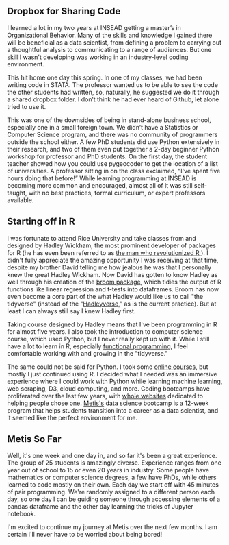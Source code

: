 ## Dropbox for Sharing Code

I learned a lot in my two years at INSEAD getting a master’s in Organizational Behavior. Many of the skills and knowledge I gained there will be beneficial as a data scientist, from defining a problem to carrying out a thoughtful analysis to communicating to a range of audiences. But one skill I wasn't developing was working in an industry-level coding environment.

This hit home one day this spring. In one of my classes, we had been writing code in STATA. The professor wanted us to be able to see the code the other students had written, so, naturally, he suggested we do it through a shared dropbox folder. I don’t think he had ever heard of Github, let alone tried to use it. 

This was one of the downsides of being in stand-alone business school, especially one in a small foreign town. We didn’t have a Statistics or Computer Science program, and there was no community of programmers outside the school either. A few PhD students did use Python extensively in their research, and two of them even put together a 2-day beginner Python workshop for professor and PhD students. On the first day, the student teacher showed how you could use pygeocoder to get the location of a list of universities. A professor sitting in on the class exclaimed, “I've spent five hours doing that before!” While learning programming at INSEAD is becoming more common and encouraged, almost all of it was still self-taught, with no best practices, formal curriculum, or expert professors available.

## Starting off in R

I was fortunate to attend Rice University and take classes from and designed by Hadley Wickham, the most prominent developer of packages for R (he has even been referred to as [the man who revolutionized R ](http://priceonomics.com/hadley-wickham-the-man-who-revolutionized-r/)). I didn't fully appreciate the amazing opportunity I was receiving at that time, despite my brother David telling me how jealous he was that I personally knew the great Hadley Wickham. Now David has gotten to know Hadley as well through his creation of the [broom package](https://github.com/dgrtwo/broom), which tidies the output of R functions like linear regression and t-tests into dataframes. Broom has now even become a core part of the what Hadley would like us to call "the tidyverse" (instead of the "[Hadleyverse](http://adolfoalvarez.cl/the-hitchhikers-guide-to-the-hadleyverse/),” as is the current practice). But at least I can always still say I knew Hadley first.

Taking course designed by Hadley means that I've been programming in R for almost five years. I also took the introduction to computer science course, which used Python, but I never really kept up with it. While I still have a lot to learn in R, especially [functional programming](https://www.datacamp.com/courses/writing-functions-in-r), I feel comfortable working with and growing in the "tidyverse."

The same could not be said for Python. I took some [online courses](https://www.datacamp.com/courses/intro-to-python-for-data-science), but mostly I just continued using R. I decided what I needed was an immersive experience where I could work with Python while learning machine learning, web scraping, D3, cloud computing, and more. Coding bootcamps have proliferated over the last few years, with [whole websites](https://www.coursereport.com) dedicated to helping people chose one.  [Metis's](http://www.thisismetis.com) data science bootcamp is a 12-week program that helps students transition into a career as a data scientist, and it seemed like the perfect environment for me.

## Metis So Far

Well, it's one week and one day in, and so far it's been a great experience. The group of 25 students is amazingly diverse. Experience ranges from one year out of school to 15 or even 20 years in industry. Some people have mathematics or computer science degrees, a few have PhDs, while others learned to code mostly on their own. Each day we start off with 45 minutes of pair programming. We're randomly assigned to a different person each day, so one day I can be guiding someone through accessing elements of a pandas dataframe and the other day learning the tricks of Jupyter notebook.   

I'm excited to continue my journey at Metis over the next few months. I am certain I'll never have to be worried about being bored!




